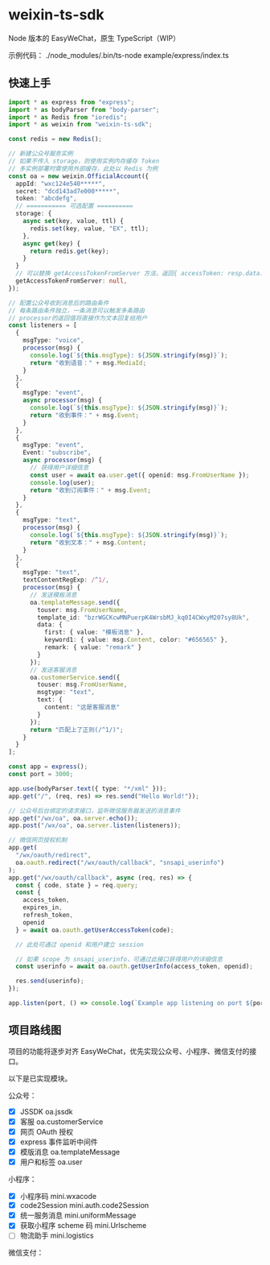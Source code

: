 # weixin-ts-sdk

Node 版本的 EasyWeChat，原生 TypeScript（WIP）

示例代码：
./node_modules/.bin/ts-node example/express/index.ts

## 快速上手

```TypeScript
import * as express from "express";
import * as bodyParser from "body-parser";
import * as Redis from "ioredis";
import * as weixin from "weixin-ts-sdk";

const redis = new Redis();

// 新建公众号服务实例
// 如果不传入 storage，则使用实例内存缓存 Token
// 多实例部署时需使用外部缓存，此处以 Redis 为例
const oa = new weixin.OfficialAccount({
  appId: "wxc124e540*****",
  secret: "dcd143ad7e000*****",
  token: "abcdefg",
  // =========== 可选配置 ==========
  storage: {
    async set(key, value, ttl) {
      redis.set(key, value, "EX", ttl);
    },
    async get(key) {
      return redis.get(key);
    }
  }
  // 可以替换 getAccessTokenFromServer 方法，返回{ accessToken: resp.data.access_token, expiresIn: resp.data.expires_in }
  getAccessTokenFromServer: null,
});

// 配置公众号收到消息后的路由条件
// 每条路由条件独立，一条消息可以触发多条路由
// processor的返回值将直接作为文本回复给用户
const listeners = [
  {
    msgType: "voice",
    processor(msg) {
      console.log(`${this.msgType}: ${JSON.stringify(msg)}`);
      return "收到语音：" + msg.MediaId;
    }
  },
  {
    msgType: "event",
    async processor(msg) {
      console.log(`${this.msgType}: ${JSON.stringify(msg)}`);
      return "收到事件：" + msg.Event;
    }
  },
  {
    msgType: "event",
    Event: "subscribe",
    async processor(msg) {
      // 获得用户详细信息
      const user = await oa.user.get({ openid: msg.FromUserName });
      console.log(user);
      return "收到订阅事件：" + msg.Event;
    }
  },
  {
    msgType: "text",
    processor(msg) {
      console.log(`${this.msgType}: ${JSON.stringify(msg)}`);
      return "收到文本：" + msg.Content;
    }
  },
  {
    msgType: "text",
    textContentRegExp: /^1/,
    processor(msg) {
      // 发送模板消息
      oa.templateMessage.send({
        touser: msg.FromUserName,
        template_id: "bzrWGCKcwMNPuerpK4WrsbMJ_kq0I4CWxyM207sy8Uk",
        data: {
          first: { value: "模板消息" },
          keyword1: { value: msg.Content, color: "#656565" },
          remark: { value: "remark" }
        }
      });
      // 发送客服消息
      oa.customerService.send({
        touser: msg.FromUserName,
        msgtype: "text",
        text: {
          content: "这是客服消息"
        }
      });
      return "匹配上了正则(/^1/)";
    }
  }
];

const app = express();
const port = 3000;

app.use(bodyParser.text({ type: "*/xml" }));
app.get("/", (req, res) => res.send("Hello World!"));

// 公众号后台绑定的请求接口，监听微信服务器发送的消息事件
app.get("/wx/oa", oa.server.echo());
app.post("/wx/oa", oa.server.listen(listeners));

// 微信网页授权机制
app.get(
  "/wx/oauth/redirect",
  oa.oauth.redirect("/wx/oauth/callback", "snsapi_userinfo")
);
app.get("/wx/oauth/callback", async (req, res) => {
  const { code, state } = req.query;
  const {
    access_token,
    expires_in,
    refresh_token,
    openid
  } = await oa.oauth.getUserAccessToken(code);

  // 此处可通过 openid 和用户建立 session

  // 如果 scope 为 snsapi_userinfo，可通过此接口获得用户的详细信息
  const userinfo = await oa.oauth.getUserInfo(access_token, openid);

  res.send(userinfo);
});

app.listen(port, () => console.log(`Example app listening on port ${port}!`));
```

## 项目路线图

项目的功能将逐步对齐 EasyWeChat，优先实现公众号、小程序、微信支付的接口。

以下是已实现模块。

公众号：

- [x] JSSDK oa.jssdk
- [x] 客服 oa.customerService
- [x] 网页 OAuth 授权
- [x] express 事件监听中间件
- [x] 模版消息 oa.templateMessage
- [x] 用户和标签 oa.user

小程序：

- [x] 小程序码 mini.wxacode
- [x] code2Session mini.auth.code2Session
- [x] 统一服务消息 mini.uniformMessage
- [x] 获取小程序 scheme 码 mini.Urlscheme
- [ ] 物流助手 mini.logistics

微信支付：
